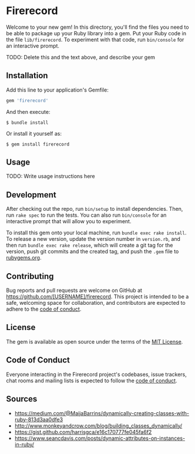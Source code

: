 # Firerecord

Welcome to your new gem! In this directory, you'll find the files you need to be able to package up your Ruby library into a gem. Put your Ruby code in the file `lib/firerecord`. To experiment with that code, run `bin/console` for an interactive prompt.

TODO: Delete this and the text above, and describe your gem

## Installation

Add this line to your application's Gemfile:

```ruby
gem 'firerecord'
```

And then execute:

    $ bundle install

Or install it yourself as:

    $ gem install firerecord

## Usage

TODO: Write usage instructions here

## Development

After checking out the repo, run `bin/setup` to install dependencies. Then, run `rake spec` to run the tests. You can also run `bin/console` for an interactive prompt that will allow you to experiment.

To install this gem onto your local machine, run `bundle exec rake install`. To release a new version, update the version number in `version.rb`, and then run `bundle exec rake release`, which will create a git tag for the version, push git commits and the created tag, and push the `.gem` file to [rubygems.org](https://rubygems.org).

## Contributing

Bug reports and pull requests are welcome on GitHub at https://github.com/[USERNAME]/firerecord. This project is intended to be a safe, welcoming space for collaboration, and contributors are expected to adhere to the [code of conduct](https://github.com/[USERNAME]/firerecord/blob/main/CODE_OF_CONDUCT.md).

## License

The gem is available as open source under the terms of the [MIT License](https://opensource.org/licenses/MIT).

## Code of Conduct

Everyone interacting in the Firerecord project's codebases, issue trackers, chat rooms and mailing lists is expected to follow the [code of conduct](https://github.com/[USERNAME]/firerecord/blob/main/CODE_OF_CONDUCT.md).


## Sources

- https://medium.com/@MaijaBarrins/dynamically-creating-classes-with-ruby-813d3aa0dfe3
- http://www.monkeyandcrow.com/blog/building_classes_dynamically/
- https://gist.github.com/harrisgca/e16c170777fe045fa6f2
- https://www.seancdavis.com/posts/dynamic-attributes-on-instances-in-ruby/